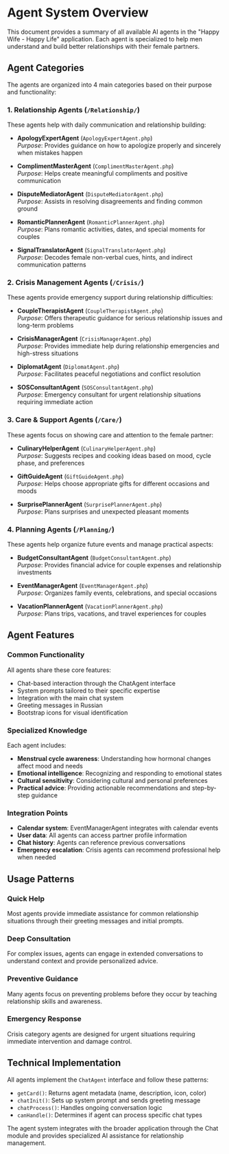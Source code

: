 # Agent System Overview

This document provides a summary of all available AI agents in the "Happy Wife - Happy Life" application. Each agent is specialized to help men understand and build better relationships with their female partners.

## Agent Categories

The agents are organized into 4 main categories based on their purpose and functionality:

### 1. Relationship Agents (`/Relationship/`)
These agents help with daily communication and relationship building:

- **ApologyExpertAgent** (`ApologyExpertAgent.php`)  
  *Purpose*: Provides guidance on how to apologize properly and sincerely when mistakes happen

- **ComplimentMasterAgent** (`ComplimentMasterAgent.php`)  
  *Purpose*: Helps create meaningful compliments and positive communication

- **DisputeMediatorAgent** (`DisputeMediatorAgent.php`)  
  *Purpose*: Assists in resolving disagreements and finding common ground

- **RomanticPlannerAgent** (`RomanticPlannerAgent.php`)  
  *Purpose*: Plans romantic activities, dates, and special moments for couples

- **SignalTranslatorAgent** (`SignalTranslatorAgent.php`)  
  *Purpose*: Decodes female non-verbal cues, hints, and indirect communication patterns

### 2. Crisis Management Agents (`/Crisis/`)
These agents provide emergency support during relationship difficulties:

- **CoupleTherapistAgent** (`CoupleTherapistAgent.php`)  
  *Purpose*: Offers therapeutic guidance for serious relationship issues and long-term problems

- **CrisisManagerAgent** (`CrisisManagerAgent.php`)  
  *Purpose*: Provides immediate help during relationship emergencies and high-stress situations

- **DiplomatAgent** (`DiplomatAgent.php`)  
  *Purpose*: Facilitates peaceful negotiations and conflict resolution

- **SOSConsultantAgent** (`SOSConsultantAgent.php`)  
  *Purpose*: Emergency consultant for urgent relationship situations requiring immediate action

### 3. Care & Support Agents (`/Care/`)
These agents focus on showing care and attention to the female partner:

- **CulinaryHelperAgent** (`CulinaryHelperAgent.php`)  
  *Purpose*: Suggests recipes and cooking ideas based on mood, cycle phase, and preferences

- **GiftGuideAgent** (`GiftGuideAgent.php`)  
  *Purpose*: Helps choose appropriate gifts for different occasions and moods

- **SurprisePlannerAgent** (`SurprisePlannerAgent.php`)  
  *Purpose*: Plans surprises and unexpected pleasant moments

### 4. Planning Agents (`/Planning/`)
These agents help organize future events and manage practical aspects:

- **BudgetConsultantAgent** (`BudgetConsultantAgent.php`)  
  *Purpose*: Provides financial advice for couple expenses and relationship investments

- **EventManagerAgent** (`EventManagerAgent.php`)  
  *Purpose*: Organizes family events, celebrations, and special occasions

- **VacationPlannerAgent** (`VacationPlannerAgent.php`)  
  *Purpose*: Plans trips, vacations, and travel experiences for couples

## Agent Features

### Common Functionality
All agents share these core features:
- Chat-based interaction through the ChatAgent interface
- System prompts tailored to their specific expertise
- Integration with the main chat system
- Greeting messages in Russian
- Bootstrap icons for visual identification

### Specialized Knowledge
Each agent includes:
- **Menstrual cycle awareness**: Understanding how hormonal changes affect mood and needs
- **Emotional intelligence**: Recognizing and responding to emotional states
- **Cultural sensitivity**: Considering cultural and personal preferences
- **Practical advice**: Providing actionable recommendations and step-by-step guidance

### Integration Points
- **Calendar system**: EventManagerAgent integrates with calendar events
- **User data**: All agents can access partner profile information
- **Chat history**: Agents can reference previous conversations
- **Emergency escalation**: Crisis agents can recommend professional help when needed

## Usage Patterns

### Quick Help
Most agents provide immediate assistance for common relationship situations through their greeting messages and initial prompts.

### Deep Consultation
For complex issues, agents can engage in extended conversations to understand context and provide personalized advice.

### Preventive Guidance
Many agents focus on preventing problems before they occur by teaching relationship skills and awareness.

### Emergency Response
Crisis category agents are designed for urgent situations requiring immediate intervention and damage control.

## Technical Implementation

All agents implement the `ChatAgent` interface and follow these patterns:
- `getCard()`: Returns agent metadata (name, description, icon, color)
- `chatInit()`: Sets up system prompt and sends greeting message
- `chatProcess()`: Handles ongoing conversation logic
- `canHandle()`: Determines if agent can process specific chat types

The agent system integrates with the broader application through the Chat module and provides specialized AI assistance for relationship management.